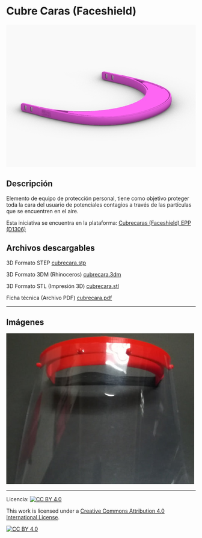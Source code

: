 # Cubre Caras (Faceshield)

![Cubre Caras (Faceshield)](/cubrecara/images/cubrecara-1.jpg)

## Descripción

Elemento de equipo de protección personal, tiene como objetivo proteger toda la cara del usuario de potenciales contagios a través de las partículas que se encuentren en el aire.

Esta iniciativa se encuentra en la plataforma:
[Cubrecaras (Faceshield) EPP (D1306)](https://arauco.brightidea.com/D1306)

## Archivos descargables

3D Formato STEP 
[cubrecara.stp](https://github.com/josemagr95/covid-innovarauco/raw/master/cubrecara/cad/step/cubrecara.stp)

3D Formato 3DM (Rhinoceros) 
[cubrecara.3dm](https://github.com/josemagr95/covid-innovarauco/raw/master/cubrecara/cad/3dm/cubrecara.3dm)

3D Formato STL (Impresión 3D) 
[cubrecara.stl](https://github.com/josemagr95/covid-innovarauco/raw/master/cubrecara/cad/stl/cubrecara.stl)

Ficha técnica (Archivo PDF) 
[cubrecara.pdf](https://github.com/josemagr95/covid-innovarauco/raw/master/cubrecara/docs/cubrecara.pdf) 

***

## Imágenes

<!-- ![Cubre Caras (Faceshield)](/cubrecara/images/cubrecara-2.jpg) -->

![Cubre Caras (Faceshield)](/cubrecara/images/cubrecara-3.jpg)

***

Licencia: [![CC BY 4.0][cc-by-shield]][cc-by]

This work is licensed under a [Creative Commons Attribution 4.0 International
License][cc-by].

[![CC BY 4.0][cc-by-image]][cc-by]

[cc-by]: http://creativecommons.org/licenses/by/4.0/
[cc-by-image]: https://i.creativecommons.org/l/by/4.0/88x31.png
[cc-by-shield]: https://img.shields.io/badge/License-CC%20BY%204.0-lightgrey.svg